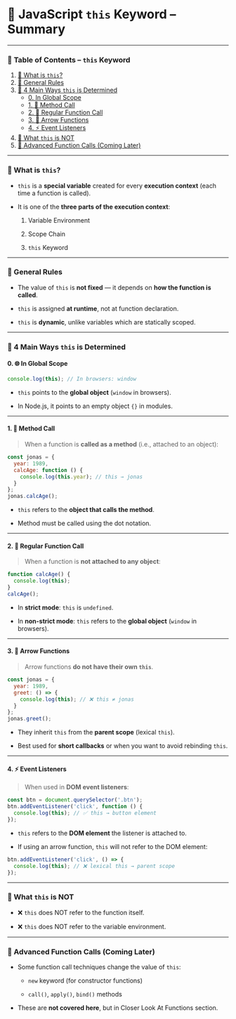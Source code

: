 
# 📘 JavaScript `this` Keyword – Summary

---
### 📑 **Table of Contents – `this` Keyword**

1. [📘 What is `this`?](#-what-is-this)
2. [🔹 General Rules](#-general-rules)
3. [🔹 4 Main Ways `this` is Determined](#-4-main-ways-this-is-determined)
    - [0. In Global Scope](#0--in-global-scope)
    - [1. 🧩 Method Call](#1-%F0%9F%A7%A9-method-call)
    - [2. 🔧 Regular Function Call](#2-%F0%9F%94%A7-regular-function-call)
    - [3. 🎯 Arrow Functions](#3-%F0%9F%8E%AF-arrow-functions)
    - [4. ⚡ Event Listeners](#4-%E2%9A%A1-event-listeners)
4. [🔸 What `this` is NOT](#-what-this-is-not)
5. [🔹 Advanced Function Calls (Coming Later)](#-advanced-function-calls-coming-later)

---

### 🔹 What is `this`?

- `this` is a **special variable** created for every **execution context** (each time a function is called).
    
- It is one of the **three parts of the execution context**:
    
    1. Variable Environment
        
    2. Scope Chain
        
    3. `this` Keyword
        

---

### 🔹 General Rules

- The value of `this` is **not fixed** — it depends on **how the function is called**.
    
- `this` is assigned **at runtime**, not at function declaration.
    
- `this` is **dynamic**, unlike variables which are statically scoped.
    

---

### 🔹 4 Main Ways `this` is Determined

#### 0. 🌐 In Global Scope

```js
console.log(this); // In browsers: window
```

- `this` points to the **global object** (`window` in browsers).
    
- In Node.js, it points to an empty object `{}` in modules.
    

---

#### 1. 🧩 Method Call

> When a function is **called as a method** (i.e., attached to an object):

```js
const jonas = {
  year: 1989,
  calcAge: function () {
    console.log(this.year); // this → jonas
  }
};
jonas.calcAge();
```

- `this` refers to the **object that calls the method**.
    
- Method must be called using the dot notation.
    

---

#### 2. 🔧 Regular Function Call

> When a function is **not attached to any object**:

```js
function calcAge() {
  console.log(this);
}
calcAge();
```

- In **strict mode**: `this` is `undefined`.
    
- In **non-strict mode**: `this` refers to the **global object** (`window` in browsers).
    

---

#### 3. 🎯 Arrow Functions

> Arrow functions **do not have their own `this`**.

```js
const jonas = {
  year: 1989,
  greet: () => {
    console.log(this); // ❌ this ≠ jonas
  }
};
jonas.greet();
```

- They inherit `this` from the **parent scope** (lexical `this`).
    
- Best used for **short callbacks** or when you want to avoid rebinding `this`.
    

---

#### 4. ⚡ Event Listeners

> When used in **DOM event listeners**:

```js
const btn = document.querySelector('.btn');
btn.addEventListener('click', function () {
  console.log(this); // ✅ this → button element
});
```

- `this` refers to the **DOM element** the listener is attached to.
    
- If using an arrow function, `this` will not refer to the DOM element:
    

```js
btn.addEventListener('click', () => {
  console.log(this); // ❌ lexical this → parent scope
});
```

---

### 🔸 What `this` is NOT

- ❌ `this` does NOT refer to the function itself.
    
- ❌ `this` does NOT refer to the variable environment.
    

---

### 🔹 Advanced Function Calls (Coming Later)

- Some function call techniques change the value of `this`:
    
    - `new` keyword (for constructor functions)
        
    - `call()`, `apply()`, `bind()` methods
        
- These are **not covered here**, but in Closer Look At Functions section.
    
